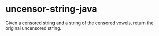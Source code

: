 # uncensor-string-java
Given a censored string and a string of the censored vowels, return the original uncensored string.
